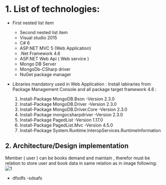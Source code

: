 # 1. List of technologies:
   - First nested list item
     - Second nested list item
     - Visual studio 2015
     - C# 6
     - ASP.NET MVC 5 (Web Application)
     - .Net Framework 4.6
     - ASP.NET Web Api ( Web service )
     - Mongo DB Server
     - MongoDb-CSharp driver
     - NuGet package manager
       
  
   - Libraries mandatory used in Web Application :
     Install labiraries from Package Management Console and all package target framework 4.6 :
     1. Install-Package MongoDB.Bson -Version 2.3.0
     2. Install-Package MongoDB.Driver -Version 2.3.0
     3. Install-Package MongoDB.Driver.Core -Version 2.3.0
     4. Install-Package mongocsharpdriver -Version 2.3.0
     5. Install-Package PagedList -Version 1.17.0
     6. Install-Package PagedList.Mvc -Version 4.5.0
     7. Install-Package System.Runtime.InteropServices.RuntimeInformation
     
 ## 2. Architecture/Design implementation
    
  Member ( user ) can be books demand and maintain , therefor must be relation to store user and book data in same relation as in image following:
  ![1](https://user-images.githubusercontent.com/23058510/127831473-8ca35d61-c2ae-42b2-8514-d78f8c1ee849.JPG)

   - dfsdfs
   -sdsafs
